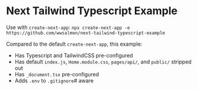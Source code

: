 # Next Tailwind Typescript Example

Use with `create-next-app`: `npx create-next-app -e https://github.com/wwsalmon/next-tailwind-typescript-example`

Compared to the default `create-next-app`, this example:
- Has Typescript and TailwindCSS pre-configured
- Has default `index.js`, `Home.module.css`, `pages/api/`, and `public/` stripped out
- Has `_document.tsx` pre-configured
- Adds `.env` to `.gitignore`# aware
